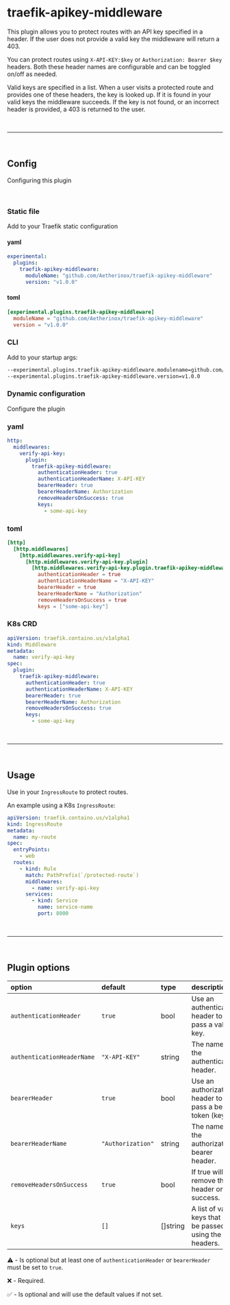 # traefik-apikey-middleware 

This plugin allows you to protect routes with an API key specified in a header. If the user does not provide a valid key the middleware will return a 403.

You can protect routes using `X-API-KEY:$key` or `Authorization: Bearer $key` headers. Both these header names are configurable and can be toggled on/off as needed.

Valid keys are specified in a list. When a user visits a protected route and provides one of these headers, the key is looked up. If it is found in your valid keys the middleware succeeds. If the key is not found, or an incorrect header is provided, a 403 is returned to the user.

<br />

---

<br />

## Config
Configuring this plugin

<br />

### Static file

Add to your Traefik static configuration

#### yaml

```yaml
experimental:
  plugins:
    traefik-apikey-middleware:
      moduleName: "github.com/Aetherinox/traefik-apikey-middleware"
      version: "v1.0.0"
```

#### toml

```toml
[experimental.plugins.traefik-apikey-middleware]
  moduleName = "github.com/Aetherinox/traefik-apikey-middleware"
  version = "v1.0.0"
```

### CLI

Add to your startup args:

```sh
--experimental.plugins.traefik-apikey-middleware.modulename=github.com/Aetherinox/traefik-apikey-middleware
--experimental.plugins.traefik-apikey-middleware.version=v1.0.0
```

### Dynamic configuration

Configure the plugin

### yaml

```yaml
http:
  middlewares:
    verify-api-key:
      plugin:
        traefik-apikey-middleware:
          authenticationHeader: true
          authenticationHeaderName: X-API-KEY
          bearerHeader: true
          bearerHeaderName: Authorization
          removeHeadersOnSuccess: true
          keys:
            - some-api-key
```

### toml

```toml
[http]
  [http.middlewares]
    [http.middlewares.verify-api-key]
      [http.middlewares.verify-api-key.plugin]
        [http.middlewares.verify-api-key.plugin.traefik-apikey-middleware]
          authenticationHeader = true
          authenticationHeaderName = "X-API-KEY"
          bearerHeader = true
          bearerHeaderName = "Authorization"
          removeHeadersOnSuccess = true
          keys = ["some-api-key"]
```

### K8s CRD

```yaml
apiVersion: traefik.containo.us/v1alpha1
kind: Middleware
metadata:
  name: verify-api-key
spec:
  plugin:
    traefik-apikey-middleware:
      authenticationHeader: true
      authenticationHeaderName: X-API-KEY
      bearerHeader: true
      bearerHeaderName: Authorization
      removeHeadersOnSuccess: true
      keys:
        - some-api-key
```

<br />

---

<br />

## Usage

Use in your `IngressRoute` to protect routes.

An example using a K8s `IngressRoute`:

```yaml
apiVersion: traefik.containo.us/v1alpha1
kind: IngressRoute
metadata:
  name: my-route
spec:
  entryPoints:
    - web
  routes:
    - kind: Rule
      match: PathPrefix(`/protected-route`)
      middlewares:
        - name: verify-api-key
      services:
        - kind: Service
          name: service-name
          port: 8000
```

<br />

---

<br />

## Plugin options

| option                     | default           | type     | description                                                | optional |
| :------------------------- | :---------------- | :------- | :--------------------------------------------------------- | :------- |
| `authenticationHeader`     | `true`            | bool     | Use an authentication header to pass a valid key.          | ⚠️       |
| `authenticationHeaderName` | `"X-API-KEY"`     | string   | The name of the authentication header.                     | ✅       |
| `bearerHeader`             | `true`            | bool     | Use an authorization header to pass a bearer token (key).  | ⚠️       |
| `bearerHeaderName`         | `"Authorization"` | string   | The name of the authorization bearer header.               | ✅       |
| `removeHeadersOnSuccess`   | `true`            | bool     | If true will remove the header on success.                 | ✅       |
| `keys`                     | `[]`              | []string | A list of valid keys that can be passed using the headers. | ❌       |

⚠️ - Is optional but at least one of `authenticationHeader` or `bearerHeader` must be set to `true`.

❌ - Required.

✅ - Is optional and will use the default values if not set.
